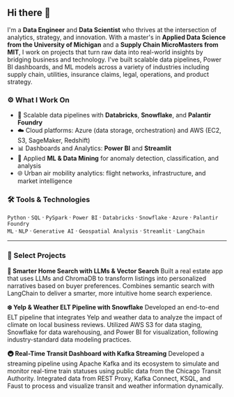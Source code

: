 ## Hi there 👋
I'm a **Data Engineer** and **Data Scientist** who thrives at the intersection of analytics, strategy, and innovation.  With a master's in **Applied Data Science from the University of Michigan** and a **Supply Chain MicroMasters from MIT**, I work on projects that turn raw data into real-world insights by bridging business and technology. I've built scalable data pipelines, Power BI dashboards, and ML models across a variety of industries including supply chain, utilities, insurance claims, legal, operations, and product strategy.

### ⚙️ What I Work On
- 🔗 Scalable data pipelines with **Databricks**, **Snowflake**, and **Palantir Foundry**
- ☁️ Cloud platforms: Azure (data storage, orchestration) and AWS (EC2, S3, SageMaker, Redshift)
- 📊 Dashboards and Analytics: **Power BI** and **Streamlit**
- 🧠 Applied **ML & Data Mining** for anomaly detection, classification, and analysis
- 🌐 Urban air mobility analytics: flight networks, infrastructure, and market intelligence

### 🛠️ Tools & Technologies
`Python` · `SQL` · `PySpark` · `Power BI` · `Databricks` · `Snowflake` · `Azure` · `Palantir Foundry`  
`ML` · `NLP` · `Generative AI` · `Geospatial Analysis` · `Streamlit` · `LangChain`

---

### 📌 Select Projects
**🏡 Smarter Home Search with LLMs & Vector Search**
Built a real estate app that uses LLMs and ChromaDB to transform listings into personalized narratives based on buyer preferences. Combines semantic search with LangChain to deliver a smarter, more intuitive home search experience.

**❄️ Yelp & Weather ELT Pipeline with Snowflake**
Developed an end-to-end ELT pipeline that integrates Yelp and weather data to analyze the impact of climate on local business reviews. Utilized AWS S3 for data staging, Snowflake for data warehousing, and Power BI for visualization, following industry-standard data modeling practices.

**🚇 Real-Time Transit Dashboard with Kafka Streaming**
Developed a streaming pipeline using Apache Kafka and its ecosystem to simulate and monitor real-time train statuses using public data from the Chicago Transit Authority. Integrated data from REST Proxy, Kafka Connect, KSQL, and Faust to process and visualize transit and weather information dynamically.

<!--
**emoreno-hub/emoreno-hub** is a ✨ _special_ ✨ repository because its `README.md` (this file) appears on your GitHub profile.

Here are some ideas to get you started:

- 🔭 I’m currently working on ...
- 🌱 I’m currently learning ...
- 👯 I’m looking to collaborate on ...
- 🤔 I’m looking for help with ...
- 💬 Ask me about ...
- 📫 How to reach me: ...
- 😄 Pronouns: ...
- ⚡ Fun fact: ...
-->
